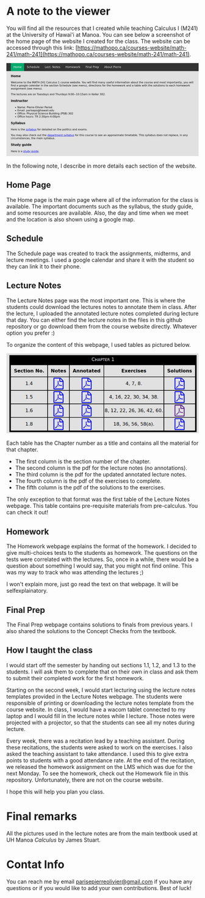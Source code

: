 # A note to the viewer
You will find all the resources that I created while teaching Calculus I (M241) at the University of Hawai'i at Manoa. You can see below a screenshot of the home page of the website I created for the class. The website can be accessed through this link: [https://mathopo.ca/courses-website/math-241/math-241](https://mathopo.ca/courses-website/math-241/math-241).

![Home page](M241-WebsiteScreenshot.png)

In the following note, I describe in more details each section of the website.

## Home Page 
The Home page is the main page where all of the information for the class is available. The important documents such as the syllabus, the study guide, and some resources are available. Also, the day and time when we meet and the location is also shown using a google map. 

## Schedule
The Schedule page was created to track the assignments, midterms, and lecture meetings. I used a google calendar and share it with the student so they can link it to their phone.

## Lecture Notes
The Lecture Notes page was the most important one. This is where the students could download the lectures notes to annotate them in class. After the lecture, I uploaded the annotated lecture notes completed during lecture that day. You can either find the lecture notes in the files in this github repository or go download them from the course website directly. Whatever option you prefer :) 

To organize the content of this webpage, I used tables as pictured below.

![Lecture Notes Tables](M241-lectureNotesTable.png)

Each table has the Chapter number as a title and contains all the material for that chapter. 
- The first column is the section number of the chapter.
- The second column is the pdf for the lecture notes (no annotations).
- The third column is the pdf for the updated annotated lecture notes.
- The fourth column is the pdf of the exercises to complete.
- The fifth column is the pdf of the solutions to the exercises.

The only exception to that format was the first table of the Lecture Notes webpage. This table contains pre-requisite materials from pre-calculus. You can check it out!

## Homework
The Homework webpage explains the format of the homework. I decided to give multi-choices tests to the students as homework. The questions on the tests were correlated with the lectures. So, once in a while, there would be a question about something I would say, that you might not find online. This was my way to track who was attending the lectures ;) 

I won't explain more, just go read the text on that webpage. It will be selfexplainatory. 

## Final Prep
The Final Prep webpage contains solutions to finals from previous years. I also shared the solutions to the Concept Checks from the textbook. 

## How I taught the class
I would start off the semester by handing out sections 1.1, 1.2, and 1.3 to the students. I will ask them to complete that on their own in class and ask them to submit their completed work for the first homework. 

Starting on the second week, I would start lecturing using the lecture notes templates provided in the Lecture Notes webpage. The students were responsible of printing or downloading the lecture notes template from the course website. In class, I would have a wacom tablet connected to my laptop and I would fill in the lecture notes while I lecture. Those notes were projected with a projector, so that the students can see all my notes during lecture. 

Every week, there was a recitation lead by a teaching assistant. During these recitations, the students were asked to work on the exercises. I also asked the teaching assistant to take attendance. I used this to give extra points to students with a good attendance rate. At the end of the recitation, we released the homework assignment on the LMS which was due for the next Monday. To see the homework, check out the Homework file in this repository. Unfortunately, there are not on the course website.

I hope this will help you plan you class. 

# Final remarks
All the pictures used in the lecture notes are from the main textbook used at UH Manoa *Calculus* by James Stuart. 

# Contat Info
You can reach me by email parisepierreolivier@gmail.com if you have any questions or if you would like to add your own contributions.
Best of luck!

